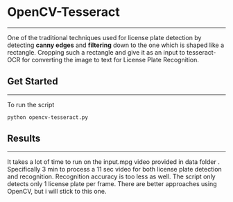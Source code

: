 # OpenCV-Tesseract
---

One of the traditional techniques used for license plate detection by detecting **canny edges** and **filtering** down to the one which is shaped like a rectangle.
Cropping such a rectangle and give it as an input to tesseract-OCR for converting the image to text for License Plate Recognition.


## Get Started
---

To run the script 
```
python opencv-tesseract.py
```

## Results
---

It takes a lot of time to run on the input.mpg video provided in data folder . Specifically 3 min to process a 11 sec video for both license plate detection and
recognition. Recognition accuracy is too less as well. The script only detects only 1 license plate per frame. There are better approaches using OpenCV, but i will stick to this one.



